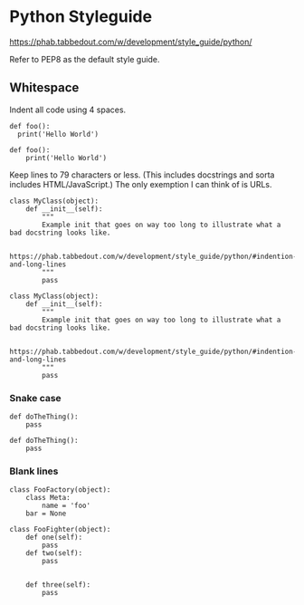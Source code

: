 Python Styleguide
=================

https://phab.tabbedout.com/w/development/style_guide/python/

Refer to PEP8 as the default style guide.

Whitespace
----------

Indent all code using 4 spaces.

```lang=python, counterexample
def foo():
  print('Hello World')
```

```lang=python
def foo():
    print('Hello World')
```

Keep lines to 79 characters or less. (This includes docstrings and sorta
includes HTML/JavaScript.) The only exemption I can think of is URLs.

```lang=python, counterexample
class MyClass(object):
    def __init__(self):
        """
        Example init that goes on way too long to illustrate what a bad docstring looks like.

        https://phab.tabbedout.com/w/development/style_guide/python/#indention-and-long-lines
        """
        pass
```

```lang=python
class MyClass(object):
    def __init__(self):
        """
        Example init that goes on way too long to illustrate what a bad docstring looks like.

        https://phab.tabbedout.com/w/development/style_guide/python/#indention-and-long-lines
        """
        pass
```

### Snake case

```lang=python, counterexample
def doTheThing():
    pass
```

```lang=python
def doTheThing():
    pass
```

### Blank lines

```lang=python, counterexample
class FooFactory(object):
    class Meta:
        name = 'foo'
    bar = None

class FooFighter(object):
    def one(self):
        pass
    def two(self):
        pass


    def three(self):
        pass
````
